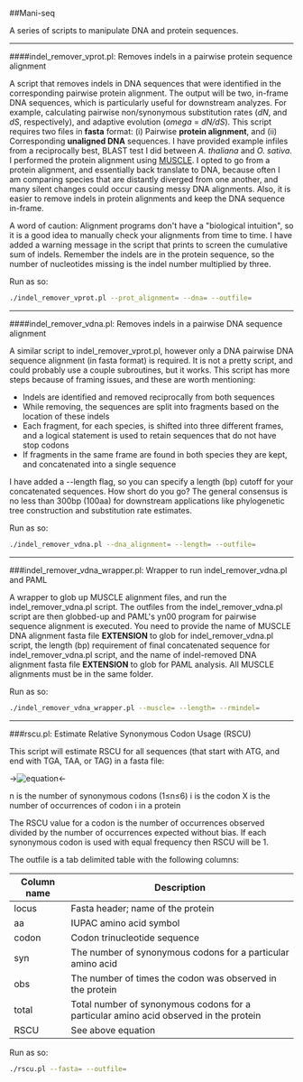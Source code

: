 ##Mani-seq

A series of scripts to manipulate DNA and protein sequences.

---

####indel_remover_vprot.pl: Removes indels in a pairwise protein sequence alignment

A script that removes indels in DNA sequences that were identified in the corresponding pairwise protein alignment. The output will be two, in-frame DNA sequences, which is particularly useful for downstream analyzes. For example, calculating pairwise non/synonymous substitution rates (*dN*, and *dS*, respectively), and adaptive evolution (*omega* = *dN/dS*). This script requires two files in **fasta** format: (i) Pairwise **protein alignment**, and (ii) Corresponding **unaligned DNA** sequences. I have provided example infiles from a reciprocally best, BLAST test I did between *A. thaliana* and *O. sativa*. I performed the protein alignment using [MUSCLE](http://www.drive5.com/muscle/index.htm). I opted to go from a protein alignment, and essentially back translate to DNA, because often I am comparing species that are distantly diverged from one another, and many silent changes could occur causing messy DNA alignments. Also, it is easier to remove indels in protein alignments and keep the DNA sequence in-frame.

A word of caution: Alignment programs don't have a "biological intuition", so it is a good idea to manually check your alignments from time to time. I have added a warning message in the script that prints to screen the cumulative sum of indels. Remember the indels are in the protein sequence, so the number of nucleotides missing is the indel number multiplied by three.

Run as so:

````bash
./indel_remover_vprot.pl --prot_alignment= --dna= --outfile=
````

---

####indel_remover_vdna.pl: Removes indels in a pairwise DNA sequence alignment

A similar script to indel_remover_vprot.pl, however only a DNA pairwise DNA sequence alignment (in fasta format) is required. It is not a pretty script, and could probably use a couple subroutines, but it works. This script has more steps because of framing issues, and these are worth mentioning:

* Indels are identified and removed reciprocally from both sequences
* While removing, the sequences are split into fragments based on the location of these indels
* Each fragment, for each species, is shifted into three different frames, and a logical statement is used to retain sequences that do not have stop codons
* If fragments in the same frame are found in both species they are kept, and concatenated into a single sequence

I have added a --length flag, so you can specify a length (bp) cutoff for your concatenated sequences. How short do you go? The general consensus is no less than 300bp (100aa) for downstream applications like phylogenetic tree construction and substitution rate estimates.

Run as so:

````bash
./indel_remover_vdna.pl --dna_alignment= --length= --outfile=
````

---

###indel_remover_vdna_wrapper.pl: Wrapper to run indel_remover_vdna.pl and PAML

A wrapper to glob up MUSCLE alignment files, and run the indel_remover_vdna.pl script. The outfiles from the indel_remover_vdna.pl script are then globbed-up and PAML's yn00 program for pairwise sequence alignment is executed. You need to provide the name of MUSCLE DNA alignment fasta file **EXTENSION** to glob for indel_remover_vdna.pl script, the length (bp) requirement of final concatenated sequence for indel_remover_vdna.pl script, and the name of indel-removed DNA alignment fasta file **EXTENSION** to glob for PAML analysis. All MUSCLE alignments must be in the same folder.

Run as so:

````bash
./indel_remover_vdna_wrapper.pl --muscle= --length= --rmindel=
````

---

###rscu.pl: Estimate Relative Synonymous Codon Usage (RSCU)

This script will estimate RSCU for all sequences (that start with ATG, and end with TGA, TAA, or TAG) in a fasta file:

->![equation](http://www.sciweavers.org/download/Tex2Img_1423101951.jpg)<-

n is the number of synonymous codons (1≤n≤6)
i is the codon
X is the number of occurrences of codon i in a protein

The RSCU value for a codon is the number of occurrences observed divided by the number of occurrences expected without bias. If each synonymous codon is used with equal frequency then RSCU will be 1.

The outfile is a tab delimited table with the following columns:

| Column name | Description |
| --- | --- |
| locus | Fasta header; name of the protein |
| aa | IUPAC amino acid symbol |
| codon | Codon trinucleotide sequence |
| syn | The number of synonymous codons for a particular amino acid |
| obs | The number of times the codon was observed in the protein |
| total | Total number of synonymous codons for a particular amino acid observed in the protein |
| RSCU | See above equation |

Run as so:

````bash
./rscu.pl --fasta= --outfile=
````

